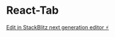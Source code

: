 # React-Tab

[Edit in StackBlitz next generation editor ⚡️](https://stackblitz.com/~/github.com/VijayDhanvai/React-Tab)